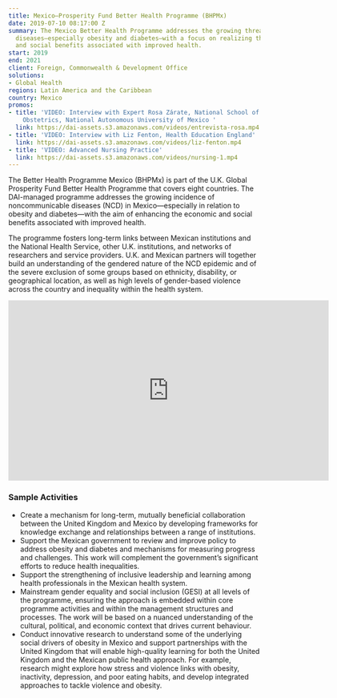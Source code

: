 ```yaml
---
title: Mexico—Prosperity Fund Better Health Programme (BHPMx)
date: 2019-07-10 08:17:00 Z
summary: The Mexico Better Health Programme addresses the growing threat of noncommunicable
  diseases—especially obesity and diabetes—with a focus on realizing the economic
  and social benefits associated with improved health.
start: 2019
end: 2021
client: Foreign, Commonwealth & Development Office
solutions:
- Global Health
regions: Latin America and the Caribbean
country: Mexico
promos:
- title: 'VIDEO: Interview with Expert Rosa Zárate, National School of Nursing and
    Obstetrics, National Autonomous University of Mexico '
  link: https://dai-assets.s3.amazonaws.com/videos/entrevista-rosa.mp4
- title: 'VIDEO: Interview with Liz Fenton, Health Education England'
  link: https://dai-assets.s3.amazonaws.com/videos/liz-fenton.mp4
- title: 'VIDEO: Advanced Nursing Practice'
  link: https://dai-assets.s3.amazonaws.com/videos/nursing-1.mp4
---
```


The Better Health Programme Mexico (BHPMx) is part of the U.K. Global Prosperity Fund Better Health Programme that covers eight countries. The DAI-managed programme addresses the growing incidence of noncommunicable diseases (NCD) in Mexico—especially in relation to obesity and diabetes—with the aim of enhancing the economic and social benefits associated with improved health. 

The programme fosters long-term links between Mexican institutions and the National Health Service, other U.K. institutions, and networks of researchers and service providers. U.K. and Mexican partners will together build an understanding of the gendered nature of the NCD epidemic and of the severe exclusion of some groups based on ethnicity, disability, or geographical location, as well as high levels of gender-based violence across the country and inequality within the health system.

<iframe src="https://player.vimeo.com/video/471017654" width="640" height="360" frameborder="0" allow="autoplay; fullscreen" allowfullscreen></iframe>

### Sample Activities

* Create a mechanism for long-term, mutually beneficial collaboration between the United Kingdom and Mexico by developing frameworks for knowledge exchange and relationships between a range of institutions.
* Support the Mexican government to review and improve policy to address obesity and diabetes and mechanisms for measuring progress and challenges. This work will complement the government’s significant efforts to reduce health inequalities.
* Support the strengthening of inclusive leadership and learning among health professionals in the Mexican health system.
* Mainstream gender equality and social inclusion (GESI) at all levels of the programme, ensuring the approach is embedded within core programme activities and within the management structures and processes. The work will be based on a nuanced understanding of the cultural, political, and economic context that drives current behaviour.
* Conduct innovative research to understand some of the underlying social drivers of obesity in Mexico and support partnerships with the United Kingdom that will enable high-quality learning for both the United Kingdom and the Mexican public health approach. For example, research might explore how stress and violence links with obesity, inactivity, depression, and poor eating habits, and develop integrated approaches to tackle violence and obesity.